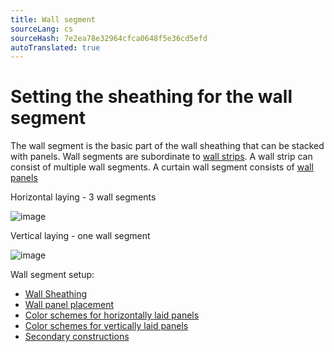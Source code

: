 ```yaml
---
title: Wall segment
sourceLang: cs
sourceHash: 7e2ea78e32964cfca0648f5e36cd5efd
autoTranslated: true
---
```



# Setting the sheathing for the wall segment

The wall segment is the basic part of the wall sheathing that can be stacked with panels. Wall segments are subordinate to [wall strips](wallStrip.md). A wall strip can consist of multiple wall segments. A curtain wall segment consists of [wall panels](wallPanel.md)

Horizontal laying - 3 wall segments

![image](img/225303848-584e5d78-5981-44e7-ab26-b65583ad44ba.png)

Vertical laying - one wall segment

![image](img/225304030-fe15350d-4bf4-4568-9fe1-a95ffe1b337e.png)

Wall segment setup:

 - [Wall Sheathing](../mainSettings.md)
 - [Wall panel placement](../wallOrientation.md)
 - [Color schemes for horizontally laid panels](../wallColorSchemeHorizontal.md)
 - [Color schemes for vertically laid panels](../wallColorSchemeVertical.md)
 - [Secondary constructions](../wallSecondary.md)